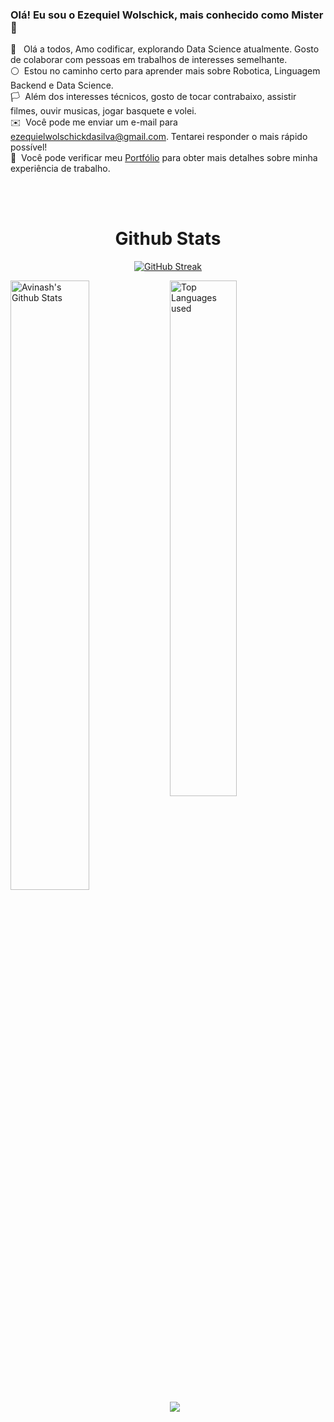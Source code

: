 
### Olá! Eu sou o Ezequiel Wolschick, mais conhecido como Mister 👋

🤍 &nbsp; Olá a todos, Amo codificar, explorando Data Science atualmente. Gosto de colaborar com pessoas em trabalhos de interesses semelhante. \
⚪ &nbsp;Estou no caminho certo para aprender mais sobre Robotica, Linguagem Backend e Data Science.\
🏳️ &nbsp;Além dos interesses técnicos, gosto de tocar contrabaixo, assistir filmes, ouvir musicas, jogar basquete e volei.\
✉️ &nbsp;Você pode me enviar um e-mail para ezequielwolschickdasilva@gmail.com. Tentarei responder o mais rápido possível!\
📄 &nbsp;Você pode verificar meu [Portfólio](https://drive.google.com/file/d/1v5f_6yPmzy0rJQyA_pXtUQ6s663wsk4i/view?usp=sharing) para obter mais detalhes sobre minha experiência de trabalho.

<br>
<br>

<h1 align="center">Github Stats</h1>

<div align="center">

[![GitHub Streak](https://streak-stats.demolab.com?user=ezequielwolschick&theme=black-ice&date_format=M%20j%5B%2C%20Y%5D&border=EBEBEB&stroke=EBEBEB&ring=EBEBEB&background=00000003&fire=FFFFFF&currStreakNum=FFFFFF&sideNums=EBEBEB&currStreakLabel=EBEBEB&sideLabels=EBEBEB&dates=EBEBEB&excludeDaysLabel=EBEBEB)](https://git.io/streak-stats)

 </div>
 
<img align="left" alt="Avinash's Github Stats" src="https://github-readme-stats.vercel.app/api?username=ezequielwolschick&&show_icons=true&bg_color=00000003&title_color=ffffffff&icon_color=ffffffff&text_color=ffffffff" width="50%" />
<img alt="Top Languages used" src="https://github-readme-stats.vercel.app/api/top-langs/?username=ezequielwolschick&layout=compact&bg_color=00000003&title_color=ffffffff&text_color=ffffffff" width="46%" />
<br>
<img src="https://activity-graph.herokuapp.com/graph?username=ezequielwolschick&theme=xcode">
